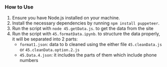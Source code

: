 ### How to Use

1. Ensure you have Node.js installed on your machine.
2. Install the necessary dependencies by running `npm install puppeteer`.
3. Run the script with `node 45.getData.js`. to get the data from the site
4. Run the script with `45.formatData.ipynb`. to structure the data properly, it will be separated into 2 parts:
    - `format1.json`: data to b cleaned using the either file `45.cleanData.js` or `45.cleanData.option.2.js`
    - `45.Data.4.json`: it includes the parts of them which include phone numbers

